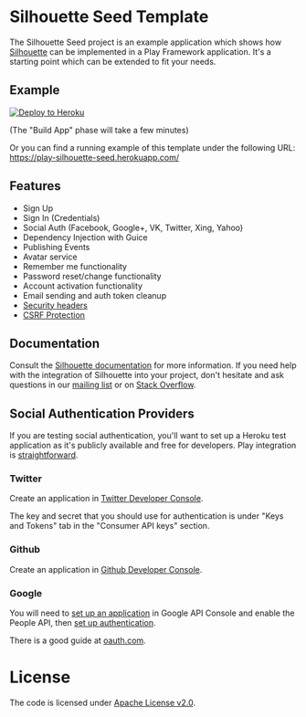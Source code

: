 Silhouette Seed Template
=====================================

The Silhouette Seed project is an example application which shows how [Silhouette](https://github.com/mohiva/play-silhouette) can be implemented in a Play Framework application. It's a starting point which can be extended to fit your needs.

## Example

[![Deploy to Heroku](https://www.herokucdn.com/deploy/button.png)](https://heroku.com/deploy)

(The "Build App" phase will take a few minutes)

Or you can find a running example of this template under the following URL: https://play-silhouette-seed.herokuapp.com/

## Features

* Sign Up
* Sign In (Credentials)
* Social Auth (Facebook, Google+, VK, Twitter, Xing, Yahoo)
* Dependency Injection with Guice
* Publishing Events
* Avatar service
* Remember me functionality
* Password reset/change functionality
* Account activation functionality
* Email sending and auth token cleanup
* [Security headers](https://www.playframework.com/documentation/latest/SecurityHeaders)
* [CSRF Protection](https://www.playframework.com/documentation/latest/ScalaCsrf)

## Documentation

Consult the [Silhouette documentation](http://silhouette.mohiva.com/docs) for more information. If you need help with the integration of Silhouette into your project, don't hesitate and ask questions in our [mailing list](https://groups.google.com/forum/#!forum/play-silhouette) or on [Stack Overflow](http://stackoverflow.com/questions/tagged/playframework).

## Social Authentication Providers

If you are testing social authentication, you'll want to set up a Heroku test application as it's publicly available and free for developers.  Play integration is [straightforward](https://devcenter.heroku.com/articles/play-support).

### Twitter

Create an application in [Twitter Developer Console](https://developer.twitter.com/en/apps).

The key and secret that you should use for authentication is under "Keys and Tokens" tab in the "Consumer API keys" section.

### Github

Create an application in [Github Developer Console](https://github.com/settings/applications/new).

### Google

You will need to [set up an application](https://developers.google.com/identity/protocols/OpenIDConnect#appsetup) in Google API Console and enable the People API, then [set up authentication](https://developers.google.com/identity/protocols/OpenIDConnect#authenticatingtheuser). 

There is a good guide at [oauth.com](https://www.oauth.com/oauth2-servers/signing-in-with-google/create-an-application/).

# License

The code is licensed under [Apache License v2.0](http://www.apache.org/licenses/LICENSE-2.0).
